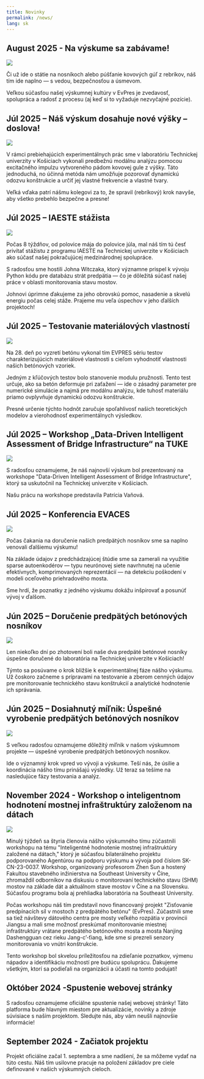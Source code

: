 ```yaml
---
title: Novinky
permalink: /news/
lang: sk
---
```


## August 2025 - Na výskume sa zabávame!
 <img src="/images/LK.jpg"/>
 
Či už ide o státie na nosníkoch alebo púšťanie kovových gúľ z rebríkov, náš tím ide naplno — s vedou, bezpečnosťou a úsmevom.

Veľkou súčasťou našej výskumnej kultúry v EvPres je zvedavosť, spolupráca a radosť z procesu (aj keď si to vyžaduje nezvyčajné pozície).

## Júl 2025 – Náš výskum dosahuje nové výšky – doslova!
<img src="/images/EMA1.jpg"/>

V rámci prebiehajúcich experimentálnych prác sme v laboratóriu Technickej univerzity v Košiciach vykonali predbežnú modálnu analýzu pomocou excitačného impulzu vytvoreného pádom kovovej gule z výšky. Táto jednoduchá, no účinná metóda nám umožňuje pozorovať dynamickú odozvu konštrukcie a určiť jej vlastné frekvencie a vlastné tvary.

Veľká vďaka patrí nášmu kolegovi za to, že spravil (rebríkový) krok navyše, aby všetko prebehlo bezpečne a presne!

## Júl 2025 – IAESTE stážista
<img src="/images/John.jpg"/>

Počas 8 týždňov, od polovice mája do polovice júla, mal náš tím tú česť privítať stážistu z programu IAESTE na Technickej univerzite v Košiciach ako súčasť našej pokračujúcej medzinárodnej spolupráce.

S radosťou sme hostili Johna Witczaka, ktorý významne prispel k vývoju Python kódu pre databázu strát predpätia — čo je dôležitá súčasť našej práce v oblasti monitorovania stavu mostov.

Johnovi úprimne ďakujeme za jeho obrovskú pomoc, nasadenie a skvelú energiu počas celej stáže. Prajeme mu veľa úspechov v jeho ďalších projektoch!

## Júl 2025 – Testovanie materiálových vlastností
<img src="/images/material.jpg"/>

Na 28. deň po vyzretí betónu vykonal tím EVPRES sériu testov charakterizujúcich materiálové vlastnosti s cieľom vyhodnotiť vlastnosti našich betónových vzoriek.

Jedným z kľúčových testov bolo stanovenie modulu pružnosti. Tento test určuje, ako sa betón deformuje pri zaťažení — ide o zásadný parameter pre numerické simulácie a najmä pre modálnu analýzu, kde tuhosť materiálu priamo ovplyvňuje dynamickú odozvu konštrukcie.

Presné určenie týchto hodnôt zaručuje spoľahlivosť našich teoretických modelov a vierohodnosť experimentálnych výsledkov.

## Júl 2025 – Workshop „Data-Driven Intelligent Assessment of Bridge Infrastructure“ na TUKE
<img src="/images/workshop_SK.jpg"/>

S radosťou oznamujeme, že náš najnovší výskum bol prezentovaný na workshope "Data-Driven Intelligent Assessment of Bridge Infrastructure", ktorý sa uskutočnil na Technickej univerzite v Košiciach.

Našu prácu na workshope predstavila Patrícia Vaňová.

## Júl 2025 – Konferencia EVACES
<img src="/images/EVACES.jpg"/>

Počas čakania na doručenie našich predpätých nosníkov sme sa naplno venovali ďalšiemu výskumu!

Na základe údajov z predchádzajúcej štúdie sme sa zamerali na využitie sparse autoenkodérov — typu neurónovej siete navrhnutej na učenie efektívnych, komprimovaných reprezentácií — na detekciu poškodení v modeli oceľového priehradového mosta.

Sme hrdí, že poznatky z jedného výskumu dokážu inšpirovať a posunúť vývoj v ďalšom.

## Jún 2025 – Doručenie predpätých betónových nosníkov
<img src="/images/delivery.jpg"/>

Len niekoľko dní po zhotovení boli naše dva predpäté betónové nosníky úspešne doručené do laboratória na Technickej univerzite v Košiciach!

Týmto sa posúvame o krok bližšie k experimentálnej fáze nášho výskumu. Už čoskoro začneme s prípravami na testovanie a zberom cenných údajov pre monitorovanie technického stavu konštrukcií a analytické hodnotenie ich správania.

## Jún 2025 – Dosiahnutý míľnik: Úspešné vyrobenie predpätých betónových nosníkov
<img src="/images/prefa.jpg"/>

S veľkou radosťou oznamujeme dôležitý míľnik v našom výskumnom projekte — úspešné vyrobenie predpätých betónových nosníkov.

Ide o významný krok vpred vo vývoji a výskume. Teší nás, že úsilie a koordinácia nášho tímu prinášajú výsledky. Už teraz sa tešíme na nasledujúce fázy testovania a analýz.

## November 2024 - Workshop o inteligentnom hodnotení mostnej infraštruktúry založenom na dátach
 <img src="/images/china.jpg"/>

Minulý týždeň sa štyria členovia nášho výskumného tímu zúčastnili workshopu na tému "Inteligentné hodnotenie mostnej infraštruktúry založené na dátach," ktorý je súčasťou bilaterálneho projektu podporovaného Agentúrou na podporu výskumu a vývoja pod číslom SK-CN-23-0037. Workshop, organizovaný profesorom Zhen Sun a hostený Fakultou stavebného inžinierstva na Southeast University v Číne, zhromaždil odborníkov na diskusiu o monitorovaní technického stavu (SHM) mostov na základe dát a aktuálnom stave mostov v Číne a na Slovensku. Súčasťou programu bola aj prehliadka laboratória na Southeast University.

Počas workshopu náš tím predstavil novo financovaný projekt "Zisťovanie predpínacích síl v mostoch z predpätého betónu" (EvPres). Zúčastnili sme sa tiež návštevy dátového centra pre mosty veľkého rozpätia v provincii Jiangsu a mali sme možnosť preskúmať monitorovanie miestnej infraštruktúry vrátane predpätého betónového mosta a mosta Nanjing Dashengguan cez rieku Jang-c’-ťiang, kde sme si prezreli senzory monitorovania vo vnútri konštrukcie.

Tento workshop bol skvelou príležitosťou na zdieľanie poznatkov, výmenu nápadov a identifikáciu možností pre budúcu spoluprácu. Ďakujeme všetkým, ktorí sa podieľali na organizácii a účasti na tomto podujatí!

## Október 2024 -Spustenie webovej stránky

S radosťou oznamujeme oficiálne spustenie našej webovej stránky! Táto platforma bude hlavným miestom pre aktualizácie, novinky a zdroje súvisiace s naším projektom. Sledujte nás, aby vám neušli najnovšie informácie!

## September 2024 - Začiatok projektu

Projekt oficiálne začal 1. septembra a sme nadšení, že sa môžeme vydať na túto cestu. Náš tím usilovne pracuje na položení základov pre ciele definované v našich výskumných cieloch.